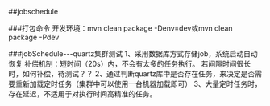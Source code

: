 ##jobschedule


###打包命令
开发环境：mvn clean package -Denv=dev或mvn clean package -Pdev

###jobSchedule---quartz集群测试
1、采用数据库方式存储job，系统启动自动恢复
       补偿机制：短时间（20s）内，不会有太多的任务执行。
       若间隔时间很长时，如何补偿，待测试？？
2、通过判断quartz库中是否存在任务，来决定是否需要重新加载定时任务（集群中可以使用一台机器加载即可）
3、大量定时任务时，存在延迟，不适用于对执行时间高精准的任务。